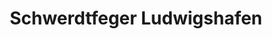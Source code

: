 ---
title: "Schwerdtfeger Ludwigshafen"
url: /ludwigshafen-am-rhein/schwerdtfeger-ludwigshafen/
shop: Sanitätshaus
---